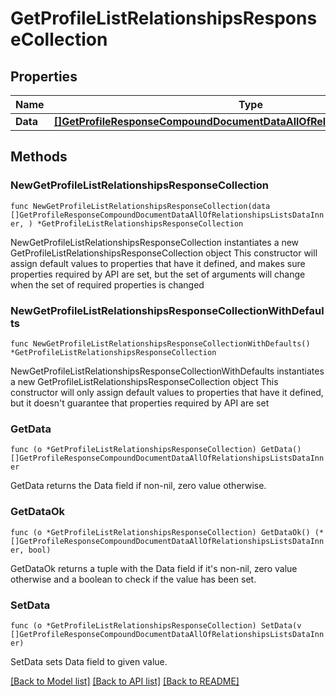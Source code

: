 # GetProfileListRelationshipsResponseCollection

## Properties

Name | Type | Description | Notes
------------ | ------------- | ------------- | -------------
**Data** | [**[]GetProfileResponseCompoundDocumentDataAllOfRelationshipsListsDataInner**](GetProfileResponseCompoundDocumentDataAllOfRelationshipsListsDataInner.md) |  | 

## Methods

### NewGetProfileListRelationshipsResponseCollection

`func NewGetProfileListRelationshipsResponseCollection(data []GetProfileResponseCompoundDocumentDataAllOfRelationshipsListsDataInner, ) *GetProfileListRelationshipsResponseCollection`

NewGetProfileListRelationshipsResponseCollection instantiates a new GetProfileListRelationshipsResponseCollection object
This constructor will assign default values to properties that have it defined,
and makes sure properties required by API are set, but the set of arguments
will change when the set of required properties is changed

### NewGetProfileListRelationshipsResponseCollectionWithDefaults

`func NewGetProfileListRelationshipsResponseCollectionWithDefaults() *GetProfileListRelationshipsResponseCollection`

NewGetProfileListRelationshipsResponseCollectionWithDefaults instantiates a new GetProfileListRelationshipsResponseCollection object
This constructor will only assign default values to properties that have it defined,
but it doesn't guarantee that properties required by API are set

### GetData

`func (o *GetProfileListRelationshipsResponseCollection) GetData() []GetProfileResponseCompoundDocumentDataAllOfRelationshipsListsDataInner`

GetData returns the Data field if non-nil, zero value otherwise.

### GetDataOk

`func (o *GetProfileListRelationshipsResponseCollection) GetDataOk() (*[]GetProfileResponseCompoundDocumentDataAllOfRelationshipsListsDataInner, bool)`

GetDataOk returns a tuple with the Data field if it's non-nil, zero value otherwise
and a boolean to check if the value has been set.

### SetData

`func (o *GetProfileListRelationshipsResponseCollection) SetData(v []GetProfileResponseCompoundDocumentDataAllOfRelationshipsListsDataInner)`

SetData sets Data field to given value.



[[Back to Model list]](../README.md#documentation-for-models) [[Back to API list]](../README.md#documentation-for-api-endpoints) [[Back to README]](../README.md)


